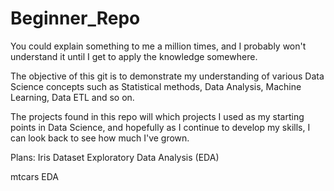 # Beginner_Repo
You could explain something to me a million times, and I probably won't understand it until I get to apply the knowledge somewhere. 

The objective of this git is to demonstrate my understanding of various Data Science concepts such as Statistical methods, Data Analysis, Machine Learning, Data ETL and so on.

The projects found in this repo will which projects I used as my starting points in Data Science, and hopefully as I continue to develop my skills, I can look back to see how much I've grown. 

Plans:
Iris Dataset Exploratory Data Analysis (EDA)

mtcars EDA
